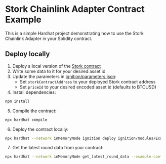 # Stork Chainlink Adapter Contract Example

This is a simple Hardhat project demonstrating how to use the Stork Chainlink Adapter in your Solidity contract.

## Deploy locally

1. Deploy a local version of the [Stork contract](../../contracts/stork) 
2. Write some data to it for your desired asset id
3. Update the parameters in [ignition/parameters.json](ignition/parameters.json):
   - Set `storkContractAddress` to your deployed Stork contract address
   - Set `priceId` to your desired encoded asset id (defaults to BTCUSD)
4. Install dependencies:
```bash
npm install
```
5. Compile the contract:
```bash
npx hardhat compile
```
6. Deploy the contract locally:
```bash
npx hardhat --network inMemoryNode ignition deploy ignition/modules/ExampleStorkChainlinkAdapter.ts --parameters ignition/parameters.json
```
7. Get the latest round data from your contract:
```bash
npx hardhat --network inMemoryNode get_latest_round_data --example-contract-address YOUR_DEPLOYED_CONTRACT_ADDRESS
```
